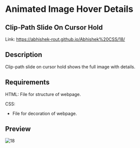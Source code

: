 # Animated Image Hover Details

## Clip-Path Slide On Cursor Hold

Link: https://abhishek-rout.github.io/Abhishek%20CSS/18/

## Description
Clip-path slide on cursor hold shows the full image with details.

## Requirements
HTML: File for structure of webpage.

CSS:
- File for decoration of webpage.


## Preview
![18](https://user-images.githubusercontent.com/64718836/92392458-effe3400-f13b-11ea-8a0d-f2dfb60990f5.PNG)
